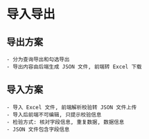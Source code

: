 # 导入导出

## 导出方案

    - 分为查询导出和勾选导出
    - 导出内容由后端生成 JSON 文件, 前端转 Excel 下载

## 导入方案

    - 导入 Excel 文件, 前端解析校验转 JSON 文件上传
    - 导入后前端不可编辑, 只提示校验信息
    - 检验方式: 核对字段信息, 重复数据, 数据信息
    - JSON 文件包含字段信息
